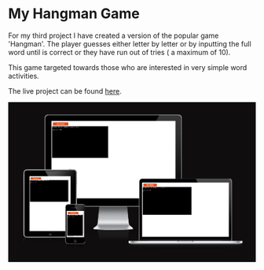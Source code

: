 # My Hangman Game

For my third project I have created a version of the popular game 'Hangman'. The player guesses either letter by letter or by inputting the full word until is correct or they have run out of tries ( a maximum of 10).

This game targeted towards those who are interested in very simple word activities.

The live project can be found [here](https://project3--hangman-4b777c3fbb05.herokuapp.com/).

![Am I Responsive](documentation/AmIResponsive.png)


